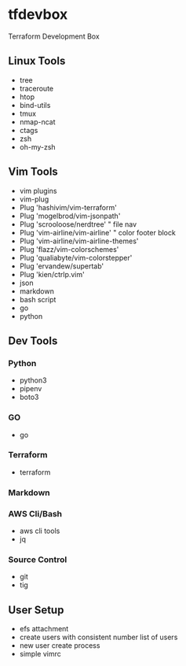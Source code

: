 # tfdevbox
Terraform Development Box

## Linux Tools
* tree
* traceroute
* htop
* bind-utils
* tmux
* nmap-ncat
* ctags
* zsh
* oh-my-zsh
## Vim Tools
* vim plugins
* vim-plug
* Plug 'hashivim/vim-terraform'
* Plug 'mogelbrod/vim-jsonpath'
* Plug 'scrooloose/nerdtree' " file nav
* Plug 'vim-airline/vim-airline' " color footer block
* Plug 'vim-airline/vim-airline-themes'
* Plug 'flazz/vim-colorschemes'
* Plug 'qualiabyte/vim-colorstepper'
* Plug 'ervandew/supertab'
* Plug 'kien/ctrlp.vim'
* json
* markdown
* bash script
* go
* python
## Dev Tools
### Python
* python3
* pipenv
* boto3
### GO
* go
### Terraform
* terraform
### Markdown
### AWS Cli/Bash
* aws cli tools
* jq
### Source Control
* git
* tig
## User Setup
* efs attachment
* create users with consistent number list of users
* new user create process
* simple vimrc


